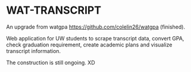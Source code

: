 # WAT-TRANSCRIPT

An upgrade from watgpa https://github.com/colelin26/watgpa (finished).

Web application for UW students to scrape transcript data, convert GPA, check graduation requirement, create academic plans and visualize transcript information.

The construction is still ongoing. XD
